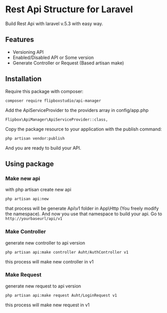 # Rest Api Structure for Laravel

Build Rest Api with laravel v.5.3 with easy way.

## Features
* Versioning API
* Enabled/Disabled API or Some version
* Generate Controller or Request (Based artisan make)

## Installation
Require this package with composer:
```
composer require flipboxstudio/api-manager
```
Add the ApiServiceProvider to the providers array in config/app.php
```
Flipbox\ApiManager\ApiServiceProvider::class,
```
Copy the package resource to your application with the publish command:
```
php artisan vendor:publish
```
And you are ready to build your API.

## Using package

### Make new api
with php artisan create new api
```
php artisan api:new
```
that process will be generate Api\v1 folder in App\Http (You freely modify the namespace). And now you use that namespace to build your api.
Go to `http://yourbaseurl/api/v1`

### Make Controller
generate new controller to api version
```
php artisan api:make controller Auht/AuthController v1
```
this process will make new controller in v1

### Make Request
generate new request to api version
```
php artisan api:make request Auht/LoginRequest v1
```
this process will make new request in v1
